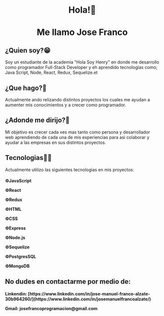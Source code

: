 
<div id="header" align="center">

<h1>
Hola!👋 
</h1>
<h1>
Me llamo Jose Franco
</h1>
</div>

<div id="body">
<h2 background-color='red'>
¿Quien soy?😁
</h2>
Soy un estudiante de la academia "Hola Soy Henry" en donde me desarrollo como programador Full-Stack Developer y eh aprendido tecnologías como; Java Script, Node, React, Redux, Sequelize.et</div>

<h2>
¿Que hago?🤔
</h2>
Actualmente ando relizando distintos proyectos los cuales me ayudan a aumenter mis conocimientos y a crecer como programador. 

<h2>
¿Adonde me dirijo?🚶
</h2>

Mi objetivo es crecer cada ves mas tanto como persona  y desarrollador web  aprendiendo de cada una de mis experiencias para asi colaborar y ayudar a las empresas en sus distintos proyectos. 
<h2>
Tecnologias👨‍💻
</h2>

Actualmente utilizo las siguientes tecnologias en mis proyectos:

<h4>
<p>
⚙️JavaScript
</p>
<p>
⚙️React
</p>
<p>
⚙️Redux 
</p>
<p>
⚙️HTML
</p>
<p>
⚙️CSS
</p>
<p>
⚙️Express
</p>
<p>
⚙️Node.js
</p>
<p>
⚙️Sequelize
</p>
<p>
⚙️PostgresSQL
</p>
<p>
⚙️MongoDB
</p>
</h4>
 
<h2>
No dudes en contactarme por medio de:
</h2>

<h4>
<p>
Linkendin: [https://www.linkedin.com/in/jose-manuel-franco-alzate-30b964260/](https://www.linkedin.com/in/josemanuelfrancoalzate/)
</p>
Gmail: josefrancoprogramacion@gmail.com
</h4>
</div>
